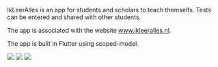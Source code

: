IkLeerAlles is an app for students and scholars to teach themselfs. Tests can be entered and shared with other students.

The app is associated with the website www.ikleeralles.nl. 

The app is built in Flutter using scoped-model. 

<div>
<img src="https://www.deurman.com/res/ikleeralles_1.jpg"/>
  
<img src="https://www.deurman.com/res/ikleeralles_2.jpg"/>

<img src="https://www.deurman.com/res/ikleeralles_3.jpg"/>
</div>
